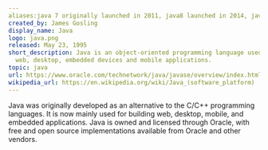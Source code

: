 ```yaml
---
aliases:java 7 originally launched in 2011, java8 launched in 2014, java-8, java9 released in 2017, java 10 released in March 2018, java11 released in September2018, java-11, jvm, jdk, openjdk, javase, java-se
created_by: James Gosling
display_name: Java
logo: java.png
released: May 23, 1995
short_description: Java is an object-oriented programming language used mainly for
  web, desktop, embedded devices and mobile applications.
topic: java
url: https://www.oracle.com/technetwork/java/javase/overview/index.html
wikipedia_url: https://en.wikipedia.org/wiki/Java_(software_platform)
---
```

Java was originally developed as an alternative to the C/C++ programming languages. It is now mainly used for building web, desktop, mobile, and embedded applications. Java is owned and licensed through Oracle, with free and open source implementations available from Oracle and other vendors.
